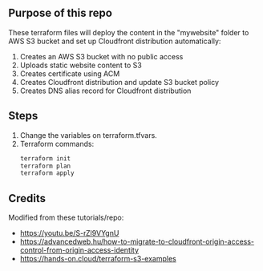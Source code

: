 ## Purpose of this repo

These terraform files will deploy the content in the "mywebsite" folder to AWS S3 bucket and set up Cloudfront distribution automatically:

1. Creates an AWS S3 bucket with no public access
2. Uploads static website content to S3
3. Creates certificate using ACM
4. Creates Cloudfront distribution and update S3 bucket policy
5. Creates DNS alias record for Cloudfront distribution

## Steps
1. Change the variables on terraform.tfvars.
2. Terraform commands:
    ```bash
    terraform init
    terraform plan
    terraform apply
    ```
## Credits
Modified from these tutorials/repo:
- https://youtu.be/S-rZl9VYgnU
- https://advancedweb.hu/how-to-migrate-to-cloudfront-origin-access-control-from-origin-access-identity
- https://hands-on.cloud/terraform-s3-examples
